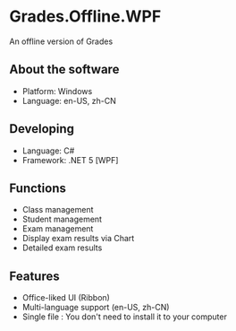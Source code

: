 # Grades.Offline.WPF

An offline version of Grades

## About the software

- Platform: Windows
- Language: en-US, zh-CN

## Developing

- Language: C#
- Framework: .NET 5 [WPF]



## Functions

- Class management
- Student management
- Exam management
- Display exam results via Chart
- Detailed exam results



## Features

- Office-liked UI (Ribbon)
- Multi-language support (en-US, zh-CN)
- Single file : You don't need to install it to your computer